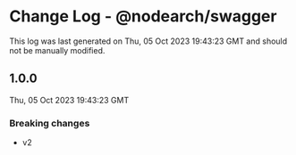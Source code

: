 # Change Log - @nodearch/swagger

This log was last generated on Thu, 05 Oct 2023 19:43:23 GMT and should not be manually modified.

## 1.0.0
Thu, 05 Oct 2023 19:43:23 GMT

### Breaking changes

- v2

